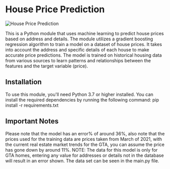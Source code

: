 # House Price Prediction

![House Price Prediction](images/house-price-prediction.png)

This is a Python module that uses machine learning to predict house prices based on address and details. The module utilizes a gradient boosting regression algorithm to train a model on a dataset of house prices. It takes into account the address and specific details of each house to make accurate price predictions. The model is trained on historical housing data from various sources to learn patterns and relationships between the features and the target variable (price).



## Installation

To use this module, you'll need Python 3.7 or higher installed. You can install the required dependencies by running the following command: pip install -r requirements.txt


## Important Notes
Please note that the model has an error% of around 36%, also note that the prices used for the training data are prices taken from March of 2021, with the current real estate market trends for the GTA, you can assume the price has gone down by around 11%. NOTE: The data for this model is only for GTA homes, entering any value for addresses or details not in the database will result in an error shown. The data set can be seen in the main.py file. 
